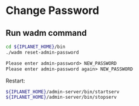 # Change Password

## Run wadm command

```bash
cd ${IPLANET_HOME}/bin
./wadm reset-admin-password
```

```txt
Please enter admin-password> NEW_PASSWORD
Please enter admin-password again> NEW_PASSWORD
```

Restart:

```bash
${IPLANET_HOME}/admin-server/bin/startserv
${IPLANET_HOME}/admin-server/bin/stopserv
```
